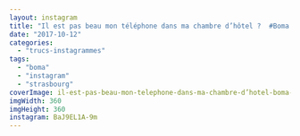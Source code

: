 ```yaml
---
layout: instagram
title: "Il est pas beau mon téléphone dans ma chambre d’hôtel ?  #Boma #Strasbourg"
date: "2017-10-12"
categories: 
  - "trucs-instagrammes"
tags: 
  - "boma"
  - "instagram"
  - "strasbourg"
coverImage: il-est-pas-beau-mon-telephone-dans-ma-chambre-d’hotel-boma-strasbourg.jpg
imgWidth: 360
imgHeight: 360
instagram: BaJ9EL1A-9m
---
```

